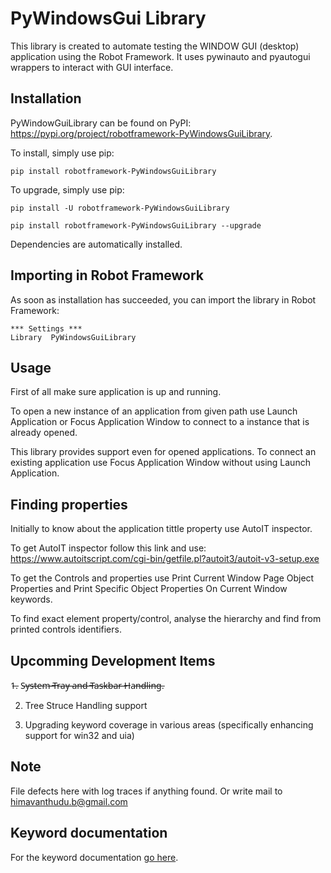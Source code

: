 # PyWindowsGui Library
This library is created to automate testing the WINDOW GUI (desktop) application using the Robot Framework. 
It uses pywinauto and pyautogui wrappers to interact with GUI interface.

## Installation
PyWindowGuiLibrary can be found on PyPI: https://pypi.org/project/robotframework-PyWindowsGuiLibrary.

To install, simply use pip:

```dos
pip install robotframework-PyWindowsGuiLibrary
```

To upgrade, simply use pip:

```dos
pip install -U robotframework-PyWindowsGuiLibrary

pip install robotframework-PyWindowsGuiLibrary --upgrade
```

Dependencies are automatically installed.

## Importing in Robot Framework
As soon as installation has succeeded, you can import the library in Robot Framework:

```robot
*** Settings ***
Library  PyWindowsGuiLibrary
```

## Usage

First of all make sure application is up and running.

To open a new instance of an application from given path use Launch Application or Focus Application Window to connect to a instance that is already opened.

This library provides support even for opened applications. To connect an existing application use Focus Application Window without using Launch Application.

## Finding properties
Initially to know about the application tittle property use AutoIT inspector.

To get AutoIT inspector follow this link and use: https://www.autoitscript.com/cgi-bin/getfile.pl?autoit3/autoit-v3-setup.exe

To get the Controls and properties use Print Current Window Page Object Properties and Print Specific Object Properties On Current Window keywords.

To find exact element property/control, analyse the hierarchy and find from printed controls identifiers.

## Upcomming Development Items

1̶. S̶y̶s̶t̶e̶m̶ ̶T̶r̶a̶y̶ ̶a̶n̶d̶ ̶T̶a̶s̶k̶b̶a̶r̶ ̶H̶a̶n̶d̶l̶i̶n̶g̶.

2. Tree Struce Handling support

3. Upgrading keyword coverage in various areas (specifically enhancing support for win32 and uia)

## Note
File defects here with log traces if anything found.
Or write mail to himavanthudu.b@gmail.com

## Keyword documentation
For the keyword documentation [go here](https://himaane.github.io/robotframework-PyWindowsGuiLibrary/PyWindowsGuiLibrary.html).
